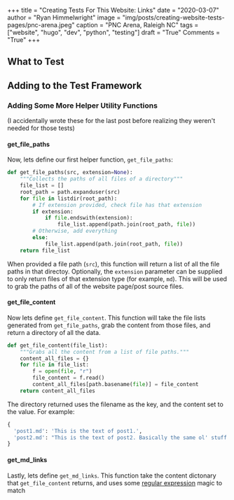 +++
title  = "Creating Tests For This Website: Links"
date   = "2020-03-07"
author = "Ryan Himmelwright"
image  = "img/posts/creating-website-tests-pages/pnc-arena.jpeg"
caption = "PNC Arena, Raleigh NC"
tags   = ["website", "hugo", "dev", "python", "testing"]
draft  = "True"
Comments = "True"
+++


<!--more-->

## What to Test

## Adding to the Test Framework


### Adding Some More Helper Utility Functions

(I accidentally wrote these for the last post before realizing they weren't
needed for those tests)

#### get_file_paths

Now, lets define our first helper function, `get_file_paths`:

```python
def get_file_paths(src, extension=None):
    """Collects the paths of all files of a directory"""
    file_list = []
    root_path = path.expanduser(src)
    for file in listdir(root_path):
        # If extension provided, check file has that extension
        if extension:
            if file.endswith(extension):
                file_list.append(path.join(root_path, file))
        # Otherwise, add everything
        else:
            file_list.append(path.join(root_path, file))
    return file_list
```

When provided a file path (`src`), this function will return a list of all the
file paths in that directoy. Optionally, the `extension` parameter can be
supplied to only return files of that extension type (for example, `md`). This
will be used to grab the paths of all of the website page/post source files.


#### get_file_content

Now lets define `get_file_content`. This function will take the file lists
generated from `get_file_paths`, grab the content from those files,
and return a directory of all the data.

```python
def get_file_content(file_list):
    """Grabs all the content from a list of file paths."""
    content_all_files = {}
    for file in file_list:
        f = open(file, "r")
        file_content = f.read()
        content_all_files[path.basename(file)] = file_content
    return content_all_files
```

The directory returned uses the filename as the key, and the content set to the
value. For example:

```python
{
  'post1.md': 'This is the text of post1.',
  'post2.md': "This is the text of post2. Basically the same ol' stuff."
}

```

#### get_md_links

Lastly, lets define `get_md_links`. This function take the content dictonary
that `get_file_content` returns, and uses some [regular
expression](https://en.wikipedia.org/wiki/Regular_expression) magic to match


